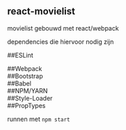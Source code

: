 ## react-movielist
movielist gebouwd met react/webpack

dependencies die hiervoor nodig zijn

##ESLint
<br>

##Webpack
<br>
##Bootstrap
<br>
##Babel
<br>
##NPM/YARN 
<br>
##Style-Loader
<br>
##PropTypes
<br>

runnen met <code>npm start</code>

